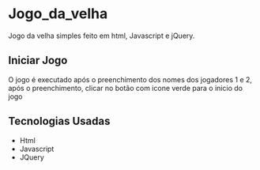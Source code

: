 # Jogo_da_velha
Jogo da velha simples feito em html, Javascript e jQuery.

<h2> Iniciar Jogo </h2>
O jogo é executado após o preenchimento dos nomes dos jogadores 1 e 2, após o preenchimento, clicar no botão com icone verde para o inicio do jogo


<h2> Tecnologias Usadas </h2>
<ul>
<li>Html </li>
<li>Javascript </li>
<li>JQuery</li>
  </ul>
